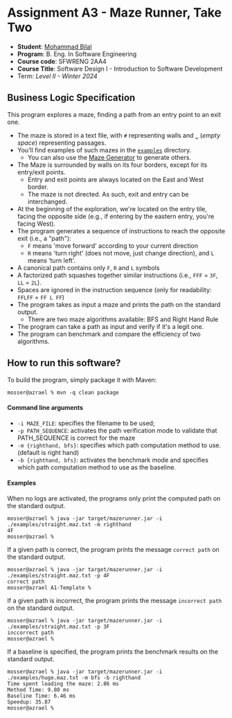 # Assignment A3 - Maze Runner, Take Two

  * **Student**: [Mohammad Bilal](bilalm14@mcmaster.ca)
  * **Program**: B. Eng. In Software Engineering
  * **Course code**: SFWRENG 2AA4
  * **Course Title**: Software Design I - Introduction to Software Development 
  * Term: *Level II - Winter 2024*

## Business Logic Specification

This program explores a maze, finding a path from an entry point to an exit one.

- The maze is stored in a text file, with `#` representing walls and `␣` (_empty space_) representing passages.
- You’ll find examples of such mazes in the [`examples`](./examples) directory. 
    - You can also use the [Maze Generator](https://github.com/ace-lectures/maze-gen) to generate others.
- The Maze is surrounded by walls on its four borders, except for its entry/exit points.
    - Entry and exit points are always located on the East and West border.
    - The maze is not directed. As such, exit and entry can be interchanged.
- At the beginning of the exploration, we're located on the entry tile, facing the opposite side (e.g., if entering by the eastern entry, you're facing West).
- The program generates a sequence of instructions to reach the opposite exit (i.e., a "path"):
    - `F` means 'move forward' according to your current direction
    - `R` means 'turn right' (does not move, just change direction), and `L` means ‘turn left’. 
- A canonical path contains only `F`, `R` and `L` symbols
- A factorized path squashes together similar instructions (i.e., `FFF` = `3F`, `LL` = `2L`).
- Spaces are ignored in the instruction sequence (only for readability: `FFLFF` = `FF L FF`)
- The program takes as input a maze and prints the path on the standard output.
    - There are two maze algorithms available: BFS and Right Hand Rule
- The program can take a path as input and verify if it's a legit one.
- The program can benchmark and compare the efficiency of two algorithms.

## How to run this software?

To build the program, simply package it with Maven:

```
mosser@azrael % mvn -q clean package 
```

#### Command line arguments

- `-i MAZE_FILE`: specifies the filename to be used;
- `-p PATH_SEQUENCE`: activates the path verification mode to validate that PATH_SEQUENCE is correct for the maze
- `-m {righthand, bfs}`: specifies which path computation method to use. (default is right hand)
- `-b {righthand, bfs}`: activates the benchmark mode and specifies which path computation method to use as the baseline.

#### Examples

When no logs are activated, the programs only print the computed path on the standard output.

```
mosser@azrael % java -jar target/mazerunner.jar -i ./examples/straight.maz.txt -m righthand
4F
mosser@azrael %
```

If a given path is correct, the program prints the message `correct path` on the standard output.

```
mosser@azrael % java -jar target/mazerunner.jar -i ./examples/straight.maz.txt -p 4F
correct path
mosser@azrael A1-Template %
```

If a given path is incorrect, the program prints the message `incorrect path` on the standard output.

```
mosser@azrael % java -jar target/mazerunner.jar -i ./examples/straight.maz.txt -p 3F
inccorrect path
mosser@azrael %
```

If a baseline is specified, the program prints the benchmark results on the standard output.

```
mosser@azrael % java -jar target/mazerunner.jar -i ./examples/huge.maz.txt -m bfs -b righthand
Time spent loading the maze: 2.86 ms
Method Time: 9.80 ms
Baseline Time: 6.46 ms
Speedup: 35.87
mosser@azrael %
```

